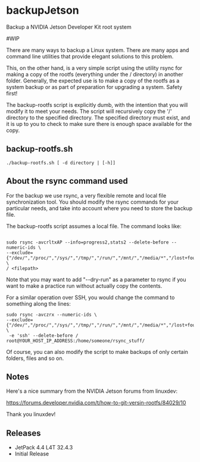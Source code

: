 # backupJetson
Backup a NVIDIA Jetson Developer Kit root system

#WIP

There are many ways to backup a Linux system. There are many apps and command line utilities that provide elegant solutions to this problem.

This, on the other hand, is a very simple script using the utility rsync for making a copy of the rootfs (everything under the / directory) in another folder. Generally, the expected use is to make a copy of the rootfs as a system backup or as part of preparation for upgrading a system. Safety first!

The backup-rootfs script is explicitly dumb, with the intention that you will modify it to meet your needs. The script will recursively copy the '/' directory to the specified directory. The specified directory must exist, and it is up to you to check to make sure there is enough space available for the copy.

## backup-rootfs.sh
```
./backup-rootfs.sh [ -d directory | [-h]]
```

## About the rsync command used

For the backup we use rsync, a very flexible remote and local file synchronization tool. You should modify the rsync commands for your particular needs, and take into account where you need to store the backup file. 

The backup-rootfs script assumes a local file. The command looks like:
``` 

sudo rsync -avcrltxAP --info=progress2,stats2 --delete-before --numeric-ids \
--exclude={"/dev/","/proc/","/sys/","/tmp/","/run/","/mnt/","/media/*","/lost+found"} \
/ <filepath>
```

Note that you may want to add "--dry-run" as a parameter to rsync if you want to make a practice run without actually copy the contents.

For a similar operation over SSH, you would change the command to something along the lines:
```
sudo rsync -avczrx --numeric-ids \
--exclude={"/dev/","/proc/","/sys/","/tmp/","/run/","/mnt/","/media/*","/lost+found"} \
 -e 'ssh' --delete-before / root@YOUR_HOST_IP_ADDRESS:/home/someone/rsync_stuff/
```

Of course, you can also modify the script to make backups of only certain folders, files and so on.

## Notes

Here's a nice summary from the NVIDIA Jetson forums from linuxdev:

https://forums.developer.nvidia.com/t/how-to-git-versin-rootfs/84029/10

Thank you linuxdev!

## Releases
* JetPack 4.4 L4T 32.4.3
* Initial Release
